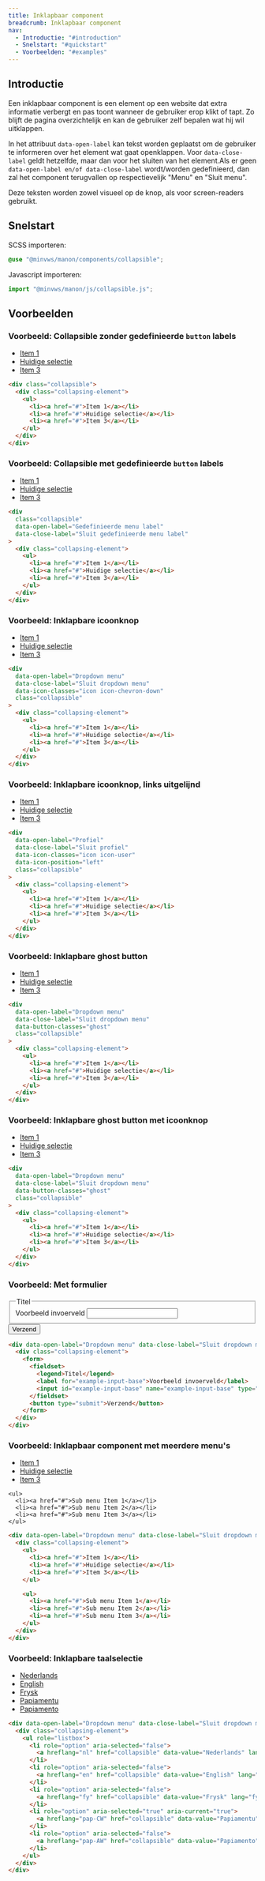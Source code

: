 ```yaml
---
title: Inklapbaar component
breadcrumb: Inklapbaar component
nav:
  - Introductie: "#introduction"
  - Snelstart: "#quickstart"
  - Voorbeelden: "#examples"
---
```


<h2 id="introduction">Introductie</h2>

Een inklapbaar component is een element op een website dat extra informatie verbergt en pas toont wanneer de gebruiker erop klikt of tapt. Zo blijft de pagina overzichtelijk en kan de gebruiker zelf bepalen wat hij wil uitklappen.

In het attribuut `data-open-label` kan tekst worden geplaatst om de gebruiker te informeren over het element wat gaat openklappen. Voor `data-close-label` geldt hetzelfde, maar dan voor het sluiten van het element.Als er geen `data-open-label en/of data-close-label` wordt/worden gedefinieerd, dan zal het component terugvallen op respectievelijk "Menu" en "Sluit menu".

Deze teksten worden zowel visueel op de knop, als voor screen-readers gebruikt.

<h2 id="quickstart">Snelstart</h2>

SCSS importeren:

```scss
@use "@minvws/manon/components/collapsible";
```

Javascript importeren:

```javascript
import "@minvws/manon/js/collapsible.js";
```

<h2 id="examples">Voorbeelden</h2>

### Voorbeeld: Collapsible zonder gedefinieerde `button` labels

<div class="collapsible">
  <div class="collapsing-element">
      <ul>
          <li><a href="#">Item 1</a></li>
          <li><a href="#">Huidige selectie</a></li>
          <li><a href="#">Item 3</a></li>
      </ul>
  </div>
</div>

```html
<div class="collapsible">
  <div class="collapsing-element">
    <ul>
      <li><a href="#">Item 1</a></li>
      <li><a href="#">Huidige selectie</a></li>
      <li><a href="#">Item 3</a></li>
    </ul>
  </div>
</div>
```

### Voorbeeld: Collapsible met gedefinieerde `button` labels

<div class="collapsible" 
data-open-label="Gedefinieerde menu label" 
data-close-label="Sluit gedefinieerde menu label">

  <div class="collapsing-element">
      <ul>
          <li><a href="#">Item 1</a></li>
          <li><a href="#">Huidige selectie</a></li>
          <li><a href="#">Item 3</a></li>
      </ul>
  </div>
</div>

```html
<div
  class="collapsible"
  data-open-label="Gedefinieerde menu label"
  data-close-label="Sluit gedefinieerde menu label"
>
  <div class="collapsing-element">
    <ul>
      <li><a href="#">Item 1</a></li>
      <li><a href="#">Huidige selectie</a></li>
      <li><a href="#">Item 3</a></li>
    </ul>
  </div>
</div>
```

### Voorbeeld: Inklapbare icoonknop

<div
  data-open-label="Dropdown menu"
  data-close-label="Sluit dropdown menu"
  data-icon-classes="icon icon-chevron-down"
  class="collapsible">

  <div class="collapsing-element">
      <ul>
          <li><a href="#">Item 1</a></li>
          <li><a href="#">Huidige selectie</a></li>
          <li><a href="#">Item 3</a></li>
      </ul>
  </div>
</div>

```html
<div
  data-open-label="Dropdown menu"
  data-close-label="Sluit dropdown menu"
  data-icon-classes="icon icon-chevron-down"
  class="collapsible"
>
  <div class="collapsing-element">
    <ul>
      <li><a href="#">Item 1</a></li>
      <li><a href="#">Huidige selectie</a></li>
      <li><a href="#">Item 3</a></li>
    </ul>
  </div>
</div>
```

### Voorbeeld: Inklapbare icoonknop, links uitgelijnd

<div
  data-open-label="Profiel"
  data-close-label="Sluit profiel"
  data-icon-classes="icon icon-user"
  data-icon-position="left"
  class="collapsible">

  <div class="collapsing-element">
      <ul>
          <li><a href="#">Item 1</a></li>
          <li><a href="#">Huidige selectie</a></li>
          <li><a href="#">Item 3</a></li>
      </ul>
  </div>
</div>

```html
<div
  data-open-label="Profiel"
  data-close-label="Sluit profiel"
  data-icon-classes="icon icon-user"
  data-icon-position="left"
  class="collapsible"
>
  <div class="collapsing-element">
    <ul>
      <li><a href="#">Item 1</a></li>
      <li><a href="#">Huidige selectie</a></li>
      <li><a href="#">Item 3</a></li>
    </ul>
  </div>
</div>
```

### Voorbeeld: Inklapbare ghost button

<div
  data-open-label="Dropdown menu"
  data-close-label="Sluit dropdown menu"
  data-button-classes="ghost"
  class="collapsible">

  <div class="collapsing-element">
      <ul>
          <li><a href="#">Item 1</a></li>
          <li><a href="#">Huidige selectie</a></li>
          <li><a href="#">Item 3</a></li>
      </ul>
  </div>
</div>

```html
<div
  data-open-label="Dropdown menu"
  data-close-label="Sluit dropdown menu"
  data-button-classes="ghost"
  class="collapsible"
>
  <div class="collapsing-element">
    <ul>
      <li><a href="#">Item 1</a></li>
      <li><a href="#">Huidige selectie</a></li>
      <li><a href="#">Item 3</a></li>
    </ul>
  </div>
</div>
```

### Voorbeeld: Inklapbare ghost button met icoonknop

<div
  data-open-label="Dropdown menu"
  data-close-label="Sluit dropdown menu"
  data-icon-classes="icon icon-chevron-down"
  data-button-classes="ghost"
  class="collapsible">

  <div class="collapsing-element">
      <ul>
          <li><a href="#">Item 1</a></li>
          <li><a href="#">Huidige selectie</a></li>
          <li><a href="#">Item 3</a></li>
      </ul>
  </div>
</div>

```html
<div
  data-open-label="Dropdown menu"
  data-close-label="Sluit dropdown menu"
  data-button-classes="ghost"
  class="collapsible"
>
  <div class="collapsing-element">
    <ul>
      <li><a href="#">Item 1</a></li>
      <li><a href="#">Huidige selectie</a></li>
      <li><a href="#">Item 3</a></li>
    </ul>
  </div>
</div>
```

### Voorbeeld: Met formulier

<div
  data-open-label="Dropdown menu"
  data-close-label="Sluit dropdown menu"
  class="collapsible">

  <div class="collapsing-element">
    <form>
      <fieldset>
        <legend>Titel</legend>
        <label for="example-input-base">Voorbeeld invoerveld</label>
        <input id="example-input-base" name="example-input-base" type="text" />
      </fieldset>
      <button type="submit">Verzend</button>
    </form>
  </div>
</div>

```html
<div data-open-label="Dropdown menu" data-close-label="Sluit dropdown menu" class="collapsible">
  <div class="collapsing-element">
    <form>
      <fieldset>
        <legend>Titel</legend>
        <label for="example-input-base">Voorbeeld invoerveld</label>
        <input id="example-input-base" name="example-input-base" type="text" />
      </fieldset>
      <button type="submit">Verzend</button>
    </form>
  </div>
</div>
```

### Voorbeeld: Inklapbaar component met meerdere menu's

<div
  data-open-label="Dropdown menu"
  data-close-label="Sluit dropdown menu"
  class="collapsible">

  <div class="collapsing-element">
    <ul>
      <li><a href="#">Item 1</a></li>
      <li><a href="#">Huidige selectie</a></li>
      <li><a href="#">Item 3</a></li>
    </ul>

    <ul>
      <li><a href="#">Sub menu Item 1</a></li>
      <li><a href="#">Sub menu Item 2</a></li>
      <li><a href="#">Sub menu Item 3</a></li>
    </ul>

  </div>
</div>

```html
<div data-open-label="Dropdown menu" data-close-label="Sluit dropdown menu" class="collapsible">
  <div class="collapsing-element">
    <ul>
      <li><a href="#">Item 1</a></li>
      <li><a href="#">Huidige selectie</a></li>
      <li><a href="#">Item 3</a></li>
    </ul>

    <ul>
      <li><a href="#">Sub menu Item 1</a></li>
      <li><a href="#">Sub menu Item 2</a></li>
      <li><a href="#">Sub menu Item 3</a></li>
    </ul>
  </div>
</div>
```

### Voorbeeld: Inklapbare taalselectie

<div
  data-open-label="Dropdown menu"
  data-close-label="Sluit dropdown menu"
  class="collapsible">

  <div class="collapsing-element">
      <ul role="listbox">
        <li role="option" aria-selected="false">
          <a hreflang="nl" href="collapsible" data-value="Nederlands" lang="nl">Nederlands</a>
        </li>
        <li role="option" aria-selected="false">
          <a hreflang="en" href="collapsible" data-value="English" lang="en">English</a>
        </li>
        <li role="option" aria-selected="false">
          <a hreflang="fy" href="collapsible" data-value="Frysk" lang="fy">Frysk</a>
        </li>
        <li role="option" aria-selected="true" aria-current="true">
          <a hreflang="pap-CW" href="collapsible" data-value="Papiamentu" lang="pap-CW">Papiamentu</a>
        </li>
        <li role="option" aria-selected="false">
          <a hreflang="pap-AW" href="collapsible" data-value="Papiamento" lang="pap-AW">Papiamento</a>
        </li>
      </ul>
  </div>
</div>

```html
<div data-open-label="Dropdown menu" data-close-label="Sluit dropdown menu" class="collapsible">
  <div class="collapsing-element">
    <ul role="listbox">
      <li role="option" aria-selected="false">
        <a hreflang="nl" href="collapsible" data-value="Nederlands" lang="nl">Nederlands</a>
      </li>
      <li role="option" aria-selected="false">
        <a hreflang="en" href="collapsible" data-value="English" lang="en">English</a>
      </li>
      <li role="option" aria-selected="false">
        <a hreflang="fy" href="collapsible" data-value="Frysk" lang="fy">Frysk</a>
      </li>
      <li role="option" aria-selected="true" aria-current="true">
        <a hreflang="pap-CW" href="collapsible" data-value="Papiamentu" lang="pap-CW">Papiamentu</a>
      </li>
      <li role="option" aria-selected="false">
        <a hreflang="pap-AW" href="collapsible" data-value="Papiamento" lang="pap-AW">Papiamento</a>
      </li>
    </ul>
  </div>
</div>
```
